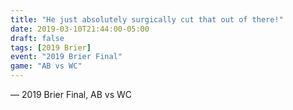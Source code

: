 ```yaml
---
title: "He just absolutely surgically cut that out of there!"
date: 2019-03-10T21:44:00-05:00
draft: false
tags: [2019 Brier]
event: "2019 Brier Final"
game: "AB vs WC"
---
```

— 2019 Brier Final, AB vs WC
<!--more--> 